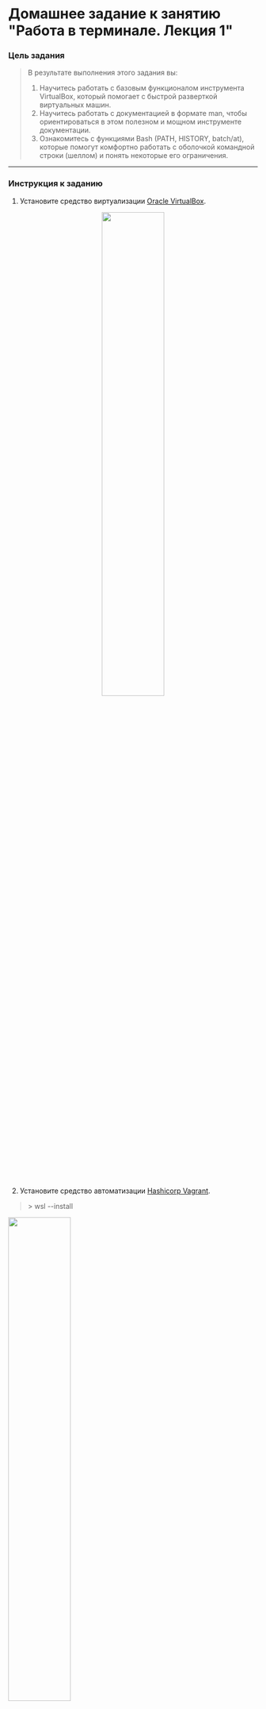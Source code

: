 # Домашнее задание к занятию "Работа в терминале. Лекция 1"

### Цель задания

> В результате выполнения этого задания вы:
> 1. Научитесь работать с базовым функционалом инструмента VirtualBox, который помогает с быстрой разверткой виртуальных машин.
> 2. Научитесь работать с документацией в формате man, чтобы ориентироваться в этом полезном и мощном инструменте документации.
> 3. Ознакомитесь с функциями Bash (PATH, HISTORY, batch/at), которые помогут комфортно работать с оболочкой командной строки (шеллом) и понять некоторые его ограничения.

***
### Инструкция к заданию

1. Установите средство виртуализации [Oracle VirtualBox](https://www.virtualbox.org/).
<p align="center">
 <img src="https://user-images.githubusercontent.com/123832086/221342763-ec55ef81-066b-4380-ae22-be82a5e68652.png" width=50% height=50%>
</p>

2. Установите средство автоматизации [Hashicorp Vagrant](https://hashicorp-releases.yandexcloud.net/vagrant/).
>\> wsl --install

<img src="https://user-images.githubusercontent.com/123832086/221344397-708997b8-9ddd-4092-abf7-09e0e4a65816.png" width=50% height=50%>
<img src="https://user-images.githubusercontent.com/123832086/221344520-709cc749-bba8-4733-8b3e-11c9c8ef8ae7.png" width=50% height=50%>
<img src="https://user-images.githubusercontent.com/123832086/221347076-21e1e858-7123-4464-b234-d8fe14d13fc3.png" width=50% height=50%>
<img src="https://user-images.githubusercontent.com/123832086/221348571-a98b5674-1104-4e66-be0c-ad09791f119d.png" width=50% height=50%>
	
![image](https://user-images.githubusercontent.com/123832086/221348723-59983584-29a5-4468-bd3a-b048fa61065a.png)

3. В вашем основном окружении подготовьте удобный для дальнейшей работы терминал. Можно предложить:

	* iTerm2 в Mac OS X
	* Windows Terminal в Windows
	* выбрать цветовую схему, размер окна, шрифтов и т.д.
	* почитать о кастомизации PS1/применить при желании.

	Несколько популярных проблем:
	* Добавьте Vagrant в правила исключения перехватывающих трафик для анализа антивирусов, таких как Kaspersky, если у вас возникают связанные с SSL/TLS ошибки,
	* MobaXterm может конфликтовать с Vagrant в Windows,
	* Vagrant плохо работает с директориями с кириллицей (может быть вашей домашней директорией), тогда можно либо изменить [VAGRANT_HOME](https://www.vagrantup.com/docs/other/environmental-variables#vagrant_home), либо создать в системе профиль пользователя с английским именем,
	* VirtualBox конфликтует с Windows Hyper-V и его необходимо [отключить](https://www.vagrantup.com/docs/installation#windows-virtualbox-and-hyper-v),
	* [WSL2](https://docs.microsoft.com/ru-ru/windows/wsl/wsl2-faq#does-wsl-2-use-hyper-v-will-it-be-available-on-windows-10-home) использует Hyper-V, поэтому с ним VirtualBox также несовместим,
	* аппаратная виртуализация (Intel VT-x, AMD-V) должна быть активна в BIOS,
	* в Linux при установке [VirtualBox](https://www.virtualbox.org/wiki/Linux_Downloads) может дополнительно потребоваться пакет `linux-headers-generic` (debian-based) / `kernel-devel` (rhel-based).

Отключение Windows Hyper-V:
<p align="center">
<img src="https://user-images.githubusercontent.com/123832086/221343246-dc7d8486-1fab-4206-8a72-81e613669a29.png" width=50% height=50% 'Отключение Hyper-V'>
</p>

### Инструменты/ дополнительные материалы, которые пригодятся для выполнения задания

1. [Конфигурация VirtualBox через Vagrant](https://www.vagrantup.com/docs/providers/virtualbox/configuration.html)
2. [Использование условий в Bash](https://www.gnu.org/software/bash/manual/html_node/Bash-Conditional-Expressions.html)

------

## Задание

1. С помощью базового файла конфигурации запустите Ubuntu 20.04 в VirtualBox посредством Vagrant:

Создайте директорию, в которой будут храниться конфигурационные файлы Vagrant. В ней выполните `vagrant init`. Замените содержимое Vagrantfile по умолчанию следующим:

		```bash
		Vagrant.configure("2") do |config|
			config.vm.box = "bento/ubuntu-20.04"
		end
		```
<p align="center">
<img src="https://user-images.githubusercontent.com/123832086/221364803-603e599f-6047-4424-bf23-921f3c01bb81.png" width=50% height=50% "VagrantFile">
</p>

Выполнение в этой директории `vagrant up` установит провайдер VirtualBox для Vagrant, скачает необходимый образ и запустит виртуальную машину.

<p align="center">
<img src="https://user-images.githubusercontent.com/123832086/221364769-e292ed73-60fb-48a4-8aa1-8c6dcd1daaf1.png" width=50% height=50% "Vagrant Cloud">
</p>

<p align="center">
<img src="https://user-images.githubusercontent.com/123832086/223360057-51e51084-800c-4556-b6fc-655e5e9aff41.png" width=50% height=50% "Machine_ready">
</p>

- `vagrant suspend` выключит виртуальную машину с сохранением ее состояния (т.е., при следующем `vagrant up` будут запущены все процессы внутри, которые работали на момент вызова suspend)
<p align="center"> <img src="https://user-images.githubusercontent.com/123832086/223360500-c4ca6249-fa61-48fc-a6f6-1adf46487c86.png" width=50% height=50% "Vagrant_suspend"> </p>

- `vagrant halt` выключит виртуальную машину штатным образом.
<p align="center"> <img src="https://user-images.githubusercontent.com/123832086/223361237-30416655-e7ed-48ca-9b1d-72e98ac2a093.png" width=50% height=50% "Vagrant_halt"> </p>

2. Ознакомьтесь с графическим интерфейсом VirtualBox, посмотрите как выглядит виртуальная машина, которую создал для вас Vagrant, какие аппаратные ресурсы ей выделены. Какие ресурсы выделены по-умолчанию?
	
	* _VirtualBox Менеджер отображает дисплей с командной строкой созданной виртуальной машины_
	
	* _По умолчанию выделено __2 ядра процессора__, оперативной памяти __1024 МБ__, описан порядок загрузки дисков._
3. Ознакомьтесь с возможностями конфигурации VirtualBox через Vagrantfile: [документация](https://www.vagrantup.com/docs/providers/virtualbox/configuration.html). Как добавить оперативной памяти или ресурсов процессора виртуальной машине?
	- для изменения параметров виртуальной машины, в частности оперативной памяти и ресурсов процессора, в VagrantFile добавить следующую надпись (один из вариантов). 
	``` 
	config.vm.provider "virtualbox" do |v|
  		v.memory = 2048
  		v.cpus = 3
	end
 	```
4. Команда `vagrant ssh` из директории, в которой содержится Vagrantfile, позволит вам оказаться внутри виртуальной машины без каких-либо дополнительных настроек. Попрактикуйтесь в выполнении обсуждаемых команд в терминале Ubuntu.

5. Ознакомьтесь с разделами `man bash`, почитайте о настройках самого bash:
    * какой переменной можно задать длину журнала `history`, и на какой строчке manual это описывается?
   > Длина задается в файле `HISTFILE` переменной `HISTFILESIZE`. Строка в man 3054.
    
    * что делает директива `ignoreboth` в bash?
   > Если присвоить параметру `HISTCONTROL` значение `ignoreboth`, тогда не будет вестись запись истории для команды, которая начинается с пробела, либо команды, которая дублирует предыдущую.
6. В каких сценариях использования применимы скобки `{}` и на какой строчке `man bash` это описано?
	* Строка 257. Используется для формирования групповой команды (списка) "и" через ";"
	* Строка 1048. Можно ссылаться на любой элемент массива при помощи ${name[subscript]}
	* Строка 1118. Для генерации произвольных строк (значений) в промежутке. Например: a{d,c,b}e выводит `ade ace abe'
	* Строка 1129. Для сокращения записи строки. Например, mkdir /usr/local/src/bash/{old,new,dist,bugs}
	* Строка 1145. Не ясно! Слова записанное sh как file{1,2}
	* Строка 1195. Используется для ввода новых параметров обходным путем. 
7. С учётом ответа на предыдущий вопрос, как создать однократным вызовом `touch` 100000 файлов? Получится ли аналогичным образом создать 300000? Если нет, то почему?
	- Создание 100000 файлов однократным вызовом
<p align="center"> <img src="https://user-images.githubusercontent.com/123832086/224477043-edaef968-14ee-4f12-b2a4-97932fb3c13b.png" width=50% height=50% "Touch_100000"> </p>
	
- Аналогичная команда для создания 300000 файлов выдает ошибку: **`-bash: /usr/bin/touch: Argument list too long`** слишком длинного списка. Из открытых источников узнал, что эта ошибка связана ограничением фактического объема памяти, необходимого для хранения данных в среде.
	
	<p align="center"> <img src="https://user-images.githubusercontent.com/123832086/224477272-d917011c-10e9-47e3-9a73-ebbfb1bc2891.png" "Error_touch_300000"> </p>

8. В man bash поищите по `/\[\[`. Что делает конструкция `[[ -d /tmp ]]`
	-  Строка 1880. Проверка файла (тип и сравнивать значения). `-d` Выражение истина, если файл существует или является каталогом. В данном случае `/tmp` существует, что для нас ИСТИНА

9. Сделайте так, чтобы в выводе команды `type -a bash` первым стояла запись с нестандартным путем, например bash is ... 
Используйте знания о просмотре существующих и создании новых переменных окружения, обратите внимание на переменную окружения PATH 

	```bash
	bash is /tmp/new_path_directory/bash
	bash is /usr/local/bin/bash
	bash is /bin/bash
	```
	(прочие строки могут отличаться содержимым и порядком)
    В качестве ответа приведите команды, которые позволили вам добиться указанного вывода или соответствующие скриншоты.
	- создаем новую директорию `mkdir  /tmp/new_path_directory`, 
	- копируем источник в новую директорию `cp /bin/bash /tmp/new_path_directory/`, 
	- экспортируем новую директорию в существующее окружение `export PATH=/tmp/new_path_directory/:$PATH` (для отображения новой директории вначале списка по команде `type -a bash` необходимо новую директорию записать вначале существующего окружения, иначе поиск идет по порядку)
<p align="center"> <img src="https://user-images.githubusercontent.com/123832086/224482463-f8977a1b-beff-4765-8680-71ec7ff654fe.png" width=50% height=50% "Example_PATH"> </p>

10. Чем отличается планирование команд с помощью `batch` и `at`?

- команда `at` позволяет планировать выполнение задач в определенное время один раз.

- команда `batch` позволяет планировать и выполнять задачи в порядке очереди, в зависимости от загрузки системы. Если установленные условия по загрузке системы не выполняются, то задания ждут своей очереди.

11. Завершите работу виртуальной машины чтобы не расходовать ресурсы компьютера и/или батарею ноутбука.

<p align="center"> <img src="https://user-images.githubusercontent.com/123832086/224483675-dac6f65f-79e3-4d07-9944-6e789ccd14a2.png" width=50% height=50% "Touch_100000"> </p>

*В качестве решения дайте ответы на вопросы свободной форме* 

---

### Правила приема домашнего задания

- В личном кабинете отправлена ссылка на .md файл в вашем репозитории.

### Критерии оценки

Зачет - выполнены все задания, ответы даны в развернутой форме, приложены соответствующие скриншоты и файлы проекта, в выполненных заданиях нет противоречий и нарушения логики.

На доработку - задание выполнено частично или не выполнено, в логике выполнения заданий есть противоречия, существенные недостатки. 
